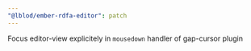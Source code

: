 ```yaml
---
"@lblod/ember-rdfa-editor": patch
---
```


Focus editor-view explicitely in `mousedown` handler of gap-cursor plugin
